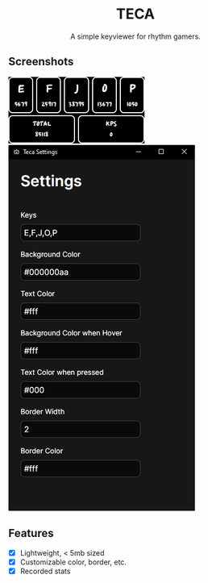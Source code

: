 <h1 style="text-align: center;">TECA</h1>

<p style="text-align: center;">A simple keyviewer for rhythm gamers.</p>

## Screenshots

![Demo](/imgs/teca_demo.png)
![Settings Window Demo](/imgs/teca_settings_demo.png)

## Features

- [x] Lightweight, < 5mb sized
- [x] Customizable color, border, etc.
- [x] Recorded stats
